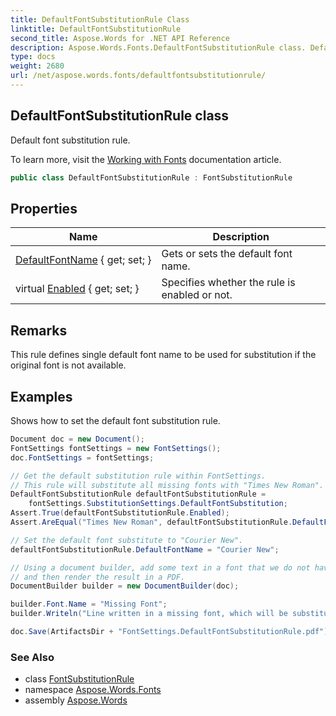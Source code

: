```yaml
---
title: DefaultFontSubstitutionRule Class
linktitle: DefaultFontSubstitutionRule
second_title: Aspose.Words for .NET API Reference
description: Aspose.Words.Fonts.DefaultFontSubstitutionRule class. Default font substitution rule in C#.
type: docs
weight: 2680
url: /net/aspose.words.fonts/defaultfontsubstitutionrule/
---
```

## DefaultFontSubstitutionRule class

Default font substitution rule.

To learn more, visit the [Working with Fonts](https://docs.aspose.com/words/net/working-with-fonts/) documentation article.

```csharp
public class DefaultFontSubstitutionRule : FontSubstitutionRule
```

## Properties

| Name | Description |
| --- | --- |
| [DefaultFontName](../../aspose.words.fonts/defaultfontsubstitutionrule/defaultfontname/) { get; set; } | Gets or sets the default font name. |
| virtual [Enabled](../../aspose.words.fonts/fontsubstitutionrule/enabled/) { get; set; } | Specifies whether the rule is enabled or not. |

## Remarks

This rule defines single default font name to be used for substitution if the original font is not available.

## Examples

Shows how to set the default font substitution rule.

```csharp
Document doc = new Document();
FontSettings fontSettings = new FontSettings();
doc.FontSettings = fontSettings;

// Get the default substitution rule within FontSettings.
// This rule will substitute all missing fonts with "Times New Roman".
DefaultFontSubstitutionRule defaultFontSubstitutionRule =
    fontSettings.SubstitutionSettings.DefaultFontSubstitution;
Assert.True(defaultFontSubstitutionRule.Enabled);
Assert.AreEqual("Times New Roman", defaultFontSubstitutionRule.DefaultFontName);

// Set the default font substitute to "Courier New".
defaultFontSubstitutionRule.DefaultFontName = "Courier New";

// Using a document builder, add some text in a font that we do not have to see the substitution take place,
// and then render the result in a PDF.
DocumentBuilder builder = new DocumentBuilder(doc);

builder.Font.Name = "Missing Font";
builder.Writeln("Line written in a missing font, which will be substituted with Courier New.");

doc.Save(ArtifactsDir + "FontSettings.DefaultFontSubstitutionRule.pdf");
```

### See Also

* class [FontSubstitutionRule](../fontsubstitutionrule/)
* namespace [Aspose.Words.Fonts](../../aspose.words.fonts/)
* assembly [Aspose.Words](../../)
